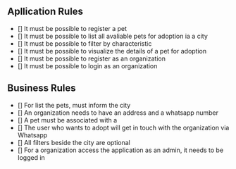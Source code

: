 ## Apllication Rules

- [] It must be possible to register a pet
- [] It must be possible to list all avaliable pets for adoption ia a city
- [] It must be possible to filter by characteristic
- [] It must be possible to visualize the details of a pet for adoption
- [] It must be possible to register as an organization
- [] It must be possible to login as an organization

## Business Rules

- [] For list the pets, must inform the city
- [] An organization needs to have an address and a whatsapp number
- [] A pet must be associated with a
- [] The user who wants to adopt will get in touch with the organization via Whatsapp
- [] All filters beside the city are optional
- [] For a organization access the application as an admin, it needs to be logged in

